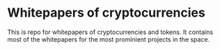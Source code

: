 # Whitepapers of cryptocurrencies

This is repo for whitepapers of cryptocurrencies and tokens. 
It contains most of the whitepapers for the most prominient projects in the space.

